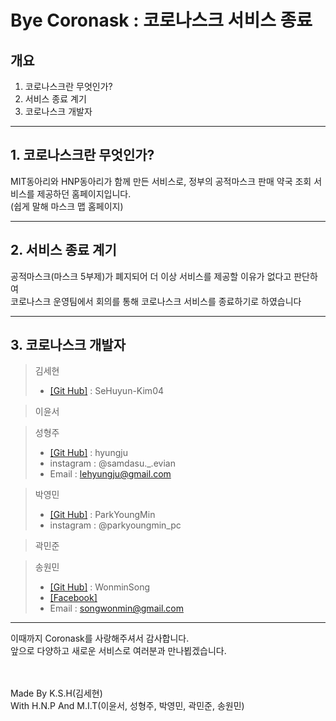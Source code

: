 Bye Coronask : 코로나스크 서비스 종료
=========
개요
---------

1. 코로나스크란 무엇인가?
2. 서비스 종료 계기
3. 코로나스크 개발자

***

## 1. 코로나스크란 무엇인가?
MIT동아리와 HNP동아리가 함께 만든 서비스로, 정부의 공적마스크 판매 약국 조회 서비스를 제공하던 홈페이지입니다.</br>
(쉽게 말해 마스크 맵 홈페이지)</br>

***

## 2. 서비스 종료 계기
공적마스크(마스크 5부제)가 폐지되어 더 이상 서비스를 제공할 이유가 없다고 판단하여</br>
코로나스크 운영팀에서 회의를 통해 코로나스크 서비스를 종료하기로 하였습니다</br>

***

## 3. 코로나스크 개발자
> 김세현
> * [[Git Hub]](https://github.com/SeHuyun-Kim04) : SeHuyun-Kim04</br>

> 이윤서

>성형주
> * [[Git Hub]](https://github.com/hyungju) : hyungju</br>
> * instagram : @samdasu._.evian</br>
> * Email : lehyungju@gmail.com</br>

> 박영민
> * [[Git Hub]](https://github.com/Ppine) : ParkYoungMin</br>
> * instagram : @parkyoungmin_pc</br>

> 곽민준

> 송원민
> * [[Git Hub]](https://github.com/WonminSong) : WonminSong</br>
> * [[Facebook]](https://www.facebook.com/songwonmin.py)</br>
> * Email : songwonmin@gmail.com</br>

***
이때까지 Coronask를 사랑해주셔서 감사합니다.</br>
앞으로 다양하고 새로운 서비스로 여러분과 만나뵙겠습니다.</br>


</br></br> Made By K.S.H(김세현)
</br> With H.N.P And M.I.T(이윤서, 성형주, 박영민, 곽민준, 송원민)</br>
